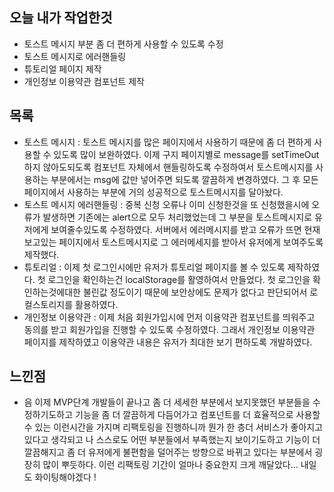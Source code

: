 ## 오늘 내가 작업한것
- 토스트 메시지 부분 좀 더 편하게 사용할 수 있도록 수정
- 토스트 메시지로 에러핸들링
- 튜토리얼 페이지 제작
- 개인정보 이용약관 컴포넌트 제작

## 목록
- 토스트 메시지 : 토스트 메시지를 많은 페이지에서 사용하기 때문에 좀 더 편하게 사용할 수 있도록 많이 보완하였다. 이제 구지 페이지별로 message를 setTimeOut하지 않아도되도록 컴포넌트 자체에서 핸들링하도록 수정하여서 토스트메시지를 사용하는 부분에서는 msg에 값만 넣어주면 되도록 깔끔하게 변경하였다. 그 후 모든페이지에서 사용하는 부분에 거의 성공적으로 토스트메시지를 달아놨다.
- 토스트 메시지 에러핸들링 : 중복 신청 오류나 이미 신청한것을 또 신청했을시에 오류가 발생하면 기존에는 alert으로 모두 처리했었는데 그 부분을 토스트메시지로 유저에게 보여줄수있도록 수정하였다. 서버에서 에러메시지를 받고 오류가 뜨면 현재 보고있는 페이지에서 토스트메시지로 그 에러메세지를 받아서 유저에게 보여주도록 제작했다.
- 튜토리얼 : 이제 첫 로그인시에만 유저가 튜토리얼 페이지를 볼 수 있도록 제작하였다. 첫 로그인을 확인하는건 localStorage를 활영하여서 만들었다. 첫 로그인을 확인하는것에대한 불린값 정도이기 때문에 보안상에도 문제가 없다고 판단되어서 로컬스토리지를 활용하였다.
- 개인정보 이용약관 : 이제 처음 회원가입시에 먼저 이용약관 컴포넌트를 띄워주고 동의를 받고 회원가입을 진행할 수 있도록 수정하였다. 그래서 개인정보 이용약관 페이지를 제작하였고 이용약관 내용은 유저가 최대한 보기 편하도록 개발하였다.

## 느낀점
- 음 이제 MVP단계 개발들이 끝나고 좀 더 세세한 부분에서 보지못했던 부분들을 수정하기도하고 기능을 좀 더 깔끔하게 다듬어가고 컴포넌트를 더 효율적으로 사용할 수 있는 이런시간을 가지며 리팩토링을 진행하니까 뭔가 한 층더 서비스가 좋아지고 있다고 생각되고 나 스스로도 어떤 부분들에서 부족했는지 보이기도하고 기능이 더 깔끔해지고 좀 더 유저에게 불편함을 덜어주는 방향으로 바뀌고 있다는 부분에서 굉장히 많이 뿌듯하다. 이런 리팩토링 기간이 얼마나 중요한지 크게 깨달았다... 내일도 화이팅해야겠다 !
